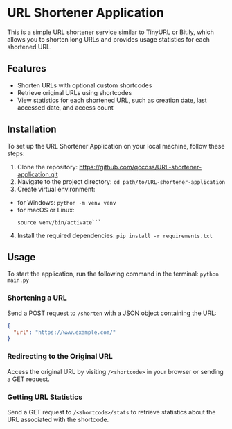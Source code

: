 # URL Shortener Application

This is a simple URL shortener service similar to TinyURL or Bit.ly, which allows you to shorten long URLs and provides usage statistics for each shortened URL.

## Features

- Shorten URLs with optional custom shortcodes
- Retrieve original URLs using shortcodes
- View statistics for each shortened URL, such as creation date, last accessed date, and access count

## Installation

To set up the URL Shortener Application on your local machine, follow these steps:

1. Clone the repository: https://github.com/qccoss/URL-shortener-application.git
2. Navigate to the project directory:
```cd path/to/URL-shortener-application```
3. Create virtual environment:
- for Windows:
   ```python -m venv venv```
- for macOS or Linux:
   ```python3 -m venv venv
   source venv/bin/activate```
4. Install the required dependencies:
```pip install -r requirements.txt```


## Usage

To start the application, run the following command in the terminal:
```python main.py```

### Shortening a URL

Send a POST request to `/shorten` with a JSON object containing the URL:

```json
{
  "url": "https://www.example.com/"
}
```
### Redirecting to the Original URL
Access the original URL by visiting `/<shortcode>` in your browser or sending a GET request.

### Getting URL Statistics
Send a GET request to `/<shortcode>/stats` to retrieve statistics about the URL associated with the shortcode.

